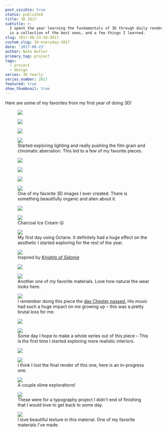 ```yaml
---
post_visible: true
status: published
title: 3D 2017
subtitle: >-
  I spent the year learning the fundamentals of 3D through daily renders. Here
  is a collection of the best ones, and a few things I learned.
slug: 2017-08-23-3d-2017
custom_slug: 3d-everyday-2017
date: '2017-08-23'
author: Nate Butler
primary_tag: project
tags:
  - project
  - design
series: 3D Yearly
series_number: 2017
featured: true
show_thumbnail: true
---
```

<p>Here are some of my favorites from my first year of doing 3D!</p><figure class="w-richtext-figure-type-image w-richtext-align-fullwidth" style="max-width:1920px"><div><img src="https://uploads-ssl.webflow.com/60453108a750bf32c24d79eb/604ae9758a23d1847f29f017_nate_butler_3D_2017_0004.jpg" loading="lazy" width="auto" height="auto"></div></figure><figure class="w-richtext-figure-type-image w-richtext-align-fullwidth" style="max-width:1024px"><div><img src="https://uploads-ssl.webflow.com/60453108a750bf32c24d79eb/604ae992c06bf100ea83890f_nate_butler_3D_2017_0005.jpg" loading="lazy" width="auto" height="auto"></div></figure><figure class="w-richtext-figure-type-image w-richtext-align-fullwidth" style="max-width:1024px"><div><img src="https://uploads-ssl.webflow.com/60453108a750bf32c24d79eb/604aeadbc06bf1ad6e838d0f_nate_butler_3D_2017_0006.jpg" loading="lazy" width="auto" height="auto"></div></figure><figure class="w-richtext-figure-type-image w-richtext-align-fullwidth" style="max-width:1024px"><div><img src="https://uploads-ssl.webflow.com/60453108a750bf32c24d79eb/604aeaeaac5dd6c60f02c433_nate_butler_3D_2017_0007.jpg" loading="lazy" width="auto" height="auto"></div><figcaption>Started exploring lighting and really pushing the film grain and chromatic aberration. This led to a few of my favorite pieces.</figcaption></figure><figure class="w-richtext-figure-type-image w-richtext-align-fullwidth" style="max-width:1024px"><div><img src="https://uploads-ssl.webflow.com/60453108a750bf32c24d79eb/604aeaf20898efa83d3df695_nate_butler_3D_2017_0008.jpg" loading="lazy" width="auto" height="auto"></div></figure><figure class="w-richtext-figure-type-image w-richtext-align-fullwidth" style="max-width:1024px"><div><img src="https://uploads-ssl.webflow.com/60453108a750bf32c24d79eb/604aeb3e7c8fe170c8c58b6f_nate_butler_3D_2017_0009.jpg" loading="lazy" width="auto" height="auto"></div></figure><figure class="w-richtext-figure-type-image w-richtext-align-fullwidth" style="max-width:1024px"><div><img src="https://uploads-ssl.webflow.com/60453108a750bf32c24d79eb/604aeb4642229ef1fef49bfe_nate_butler_3D_2017_0010.jpg" loading="lazy" width="auto" height="auto"></div></figure><figure class="w-richtext-figure-type-image w-richtext-align-fullwidth" style="max-width:1024px"><div><img src="https://uploads-ssl.webflow.com/60453108a750bf32c24d79eb/604aeb55bdf6b18931550387_nate_butler_3D_2017_0011.jpg" loading="lazy" width="auto" height="auto"></div><figcaption>One of my favorite 3D images I ever created. There is something beautifully organic and alien about it.</figcaption></figure><figure class="w-richtext-figure-type-image w-richtext-align-fullwidth" style="max-width:1024px"><div><img src="https://uploads-ssl.webflow.com/60453108a750bf32c24d79eb/604aeb8d8e5d16969c94aa2d_nate_butler_3D_2017_0012.jpg" loading="lazy" width="auto" height="auto"></div></figure><figure class="w-richtext-figure-type-image w-richtext-align-fullwidth" style="max-width:1024px"><div><img src="https://uploads-ssl.webflow.com/60453108a750bf32c24d79eb/604aeb9fa118ea5d31c1a153_nate_butler_3D_2017_0013.jpg" loading="lazy"></div><figcaption>Charcoal Ice Cream 😛</figcaption></figure><figure class="w-richtext-figure-type-image w-richtext-align-fullwidth" style="max-width:1920px"><div><img src="https://uploads-ssl.webflow.com/60453108a750bf32c24d79eb/604ae9a49b859d50f9f52687_nate_butler_3D_2017_0000.jpg" loading="lazy" width="auto" height="auto"></div><figcaption>My first day using Octane. It definitely had a huge effect on the aesthetic I&nbsp;started exploring for the rest of the year.</figcaption></figure><figure class="w-richtext-figure-type-image w-richtext-align-fullwidth" style="max-width:1920px"><div><img src="https://uploads-ssl.webflow.com/60453108a750bf32c24d79eb/604aebd97c8fe1d567c58d54_nate_butler_3D_2017_0014.jpg" loading="lazy"></div><figcaption>Inspired by <a href="https://en.wikipedia.org/wiki/Knights_of_Sidonia"><em>Knights of Sidonia</em></a></figcaption></figure><figure class="w-richtext-figure-type-image w-richtext-align-fullwidth" style="max-width:1920px"><div><img src="https://uploads-ssl.webflow.com/60453108a750bf32c24d79eb/604aec13ac5dd6106202c9b7_nate_butler_3D_2017_0015.jpg" loading="lazy"></div></figure><figure class="w-richtext-figure-type-image w-richtext-align-fullwidth" style="max-width:1920px"><div><img src="https://uploads-ssl.webflow.com/60453108a750bf32c24d79eb/604aec22bdf6b134e955090b_nate_butler_3D_2017_0016.jpg" loading="lazy"></div><figcaption>Another one of my favorite materials. Love how natural the wear looks here.</figcaption></figure><figure class="w-richtext-figure-type-image w-richtext-align-fullwidth" style="max-width:1920px"><div><img src="https://uploads-ssl.webflow.com/60453108a750bf32c24d79eb/604ae9d11b23e8fc14bf945c_nate_butler_3D_2017_0002.jpg" loading="lazy" width="auto" height="auto"></div><figcaption>I remember doing this piece the <a href="https://www.rollingstone.com/music/music-news/chester-benningtons-last-days-linkin-park-singers-mix-of-hope-heaviness-124862/">day Chester passed.</a> His music had such a huge impact on me growing up – this was a pretty brutal loss for me.</figcaption></figure><figure class="w-richtext-figure-type-image w-richtext-align-fullwidth" style="max-width:1920px"><div><img src="https://uploads-ssl.webflow.com/60453108a750bf32c24d79eb/604aec4da6f082a58bd74c35_nate_butler_3D_2017_0017.jpg" loading="lazy"></div></figure><figure class="w-richtext-figure-type-image w-richtext-align-fullwidth" style="max-width:1920px"><div><img src="https://uploads-ssl.webflow.com/60453108a750bf32c24d79eb/604aec5b725b8cc3bf3b6f1f_nate_butler_3D_2017_0018.jpg" loading="lazy"></div><figcaption>Some day I&nbsp;hope to make a whole series out of this piece – This is the first time I started exploring more realistic interiors.</figcaption></figure><figure class="w-richtext-figure-type-image w-richtext-align-fullwidth" style="max-width:1920px"><div><img src="https://uploads-ssl.webflow.com/60453108a750bf32c24d79eb/604aec828a23d1bf7b29f81b_nate_butler_3D_2017_0019.jpg" loading="lazy"></div></figure><figure class="w-richtext-figure-type-image w-richtext-align-fullwidth" style="max-width:1920px"><div><img src="https://uploads-ssl.webflow.com/60453108a750bf32c24d79eb/604aec8caff10059b9256af1_nate_butler_3D_2017_0020.jpg" loading="lazy"></div><figcaption>I think I lost the final render of this one, here is an in-progress one.</figcaption></figure><figure class="w-richtext-figure-type-image w-richtext-align-fullwidth" style="max-width:1920px"><div><img src="https://uploads-ssl.webflow.com/60453108a750bf32c24d79eb/604aecaa0d69f21306ecd22d_nate_butler_3D_2017_0021.jpg" loading="lazy"></div><figcaption>A couple slime explorations!</figcaption></figure><figure class="w-richtext-figure-type-image w-richtext-align-fullwidth" style="max-width:1920px"><div><img src="https://uploads-ssl.webflow.com/60453108a750bf32c24d79eb/604aecbdd4cff91c60695c9e_nate_butler_3D_2017_0022.jpg" loading="lazy"></div><figcaption>These were for a typography project I didn't end of finishing that I&nbsp;would love to get back to some day.</figcaption></figure><figure class="w-richtext-figure-type-image w-richtext-align-fullwidth" style="max-width:1024px"><div><img src="https://uploads-ssl.webflow.com/60453108a750bf32c24d79eb/604aea855237e53a379a0887_nate_butler_3D_2017_0003.jpg" loading="lazy" width="auto" height="auto"></div><figcaption>I love beautiful texture in this material. One of my favorite materials I've made.</figcaption></figure>
